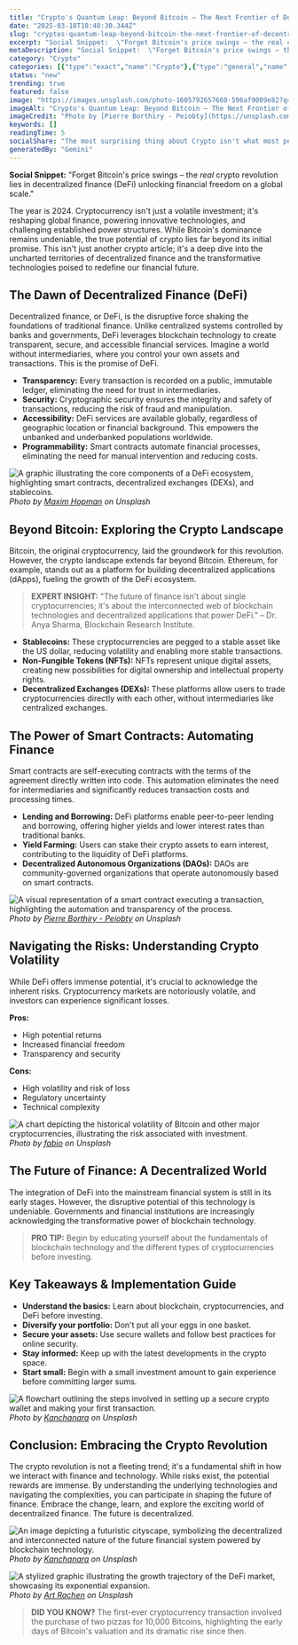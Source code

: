 ```yaml
---
title: "Crypto's Quantum Leap: Beyond Bitcoin – The Next Frontier of Decentralized Finance"
date: "2025-03-18T18:48:30.344Z"
slug: "cryptos-quantum-leap-beyond-bitcoin-the-next-frontier-of-decentralized-finance"
excerpt: "Social Snippet:  \"Forget Bitcoin's price swings – the real crypto revolution lies in decentralized finance (DeFi) unlocking financial freedom on a global scale.\""
metaDescription: "Social Snippet:  \"Forget Bitcoin's price swings – the real crypto revolution lies in decentralized finance (DeFi) unlocking financial freedom on a global s..."
category: "Crypto"
categories: [{"type":"exact","name":"Crypto"},{"type":"general","name":"Finance"},{"type":"medium","name":"Investment Strategies"},{"type":"specific","name":"Decentralized Finance"},{"type":"niche","name":"Yield Farming"}]
status: "new"
trending: true
featured: false
image: "https://images.unsplash.com/photo-1605792657660-596af9009e82?q=85&w=1200&fit=max&fm=webp&auto=compress"
imageAlt: "Crypto's Quantum Leap: Beyond Bitcoin – The Next Frontier of Decentralized Finance"
imageCredit: "Photo by [Pierre Borthiry - Peiobty](https://unsplash.com/@peiobty) on Unsplash"
keywords: []
readingTime: 5
socialShare: "The most surprising thing about Crypto isn't what most people think. Find out what experts really say about this game-changing topic."
generatedBy: "Gemini"
---
```




**Social Snippet:**  "Forget Bitcoin's price swings – the *real* crypto revolution lies in decentralized finance (DeFi) unlocking financial freedom on a global scale."

The year is 2024.  Cryptocurrency isn't just a volatile investment; it's reshaping global finance, powering innovative technologies, and challenging established power structures.  While Bitcoin's dominance remains undeniable, the true potential of crypto lies far beyond its initial promise. This isn't just another crypto article; it's a deep dive into the uncharted territories of decentralized finance and the transformative technologies poised to redefine our financial future.

## The Dawn of Decentralized Finance (DeFi)

Decentralized finance, or DeFi, is the disruptive force shaking the foundations of traditional finance.  Unlike centralized systems controlled by banks and governments, DeFi leverages blockchain technology to create transparent, secure, and accessible financial services.  Imagine a world without intermediaries, where you control your own assets and transactions.  This is the promise of DeFi.

*   **Transparency:** Every transaction is recorded on a public, immutable ledger, eliminating the need for trust in intermediaries.
*   **Security:** Cryptographic security ensures the integrity and safety of transactions, reducing the risk of fraud and manipulation.
*   **Accessibility:**  DeFi services are available globally, regardless of geographic location or financial background.  This empowers the unbanked and underbanked populations worldwide.
*   **Programmability:**  Smart contracts automate financial processes, eliminating the need for manual intervention and reducing costs.

![A graphic illustrating the core components of a DeFi ecosystem, highlighting smart contracts, decentralized exchanges (DEXs), and stablecoins.](https://images.unsplash.com/photo-1611974789855-9c2a0a7236a3?q=85&w=1200&fit=max&fm=webp&auto=compress)
*Photo by [Maxim Hopman](https://unsplash.com/@nampoh) on Unsplash*

## Beyond Bitcoin: Exploring the Crypto Landscape

Bitcoin, the original cryptocurrency, laid the groundwork for this revolution. However, the crypto landscape extends far beyond Bitcoin.  Ethereum, for example, stands out as a platform for building decentralized applications (dApps), fueling the growth of the DeFi ecosystem.

> **EXPERT INSIGHT:**  "The future of finance isn't about single cryptocurrencies; it's about the interconnected web of blockchain technologies and decentralized applications that power DeFi." – Dr. Anya Sharma, Blockchain Research Institute.

*   **Stablecoins:** These cryptocurrencies are pegged to a stable asset like the US dollar, reducing volatility and enabling more stable transactions.
*   **Non-Fungible Tokens (NFTs):**  NFTs represent unique digital assets, creating new possibilities for digital ownership and intellectual property rights.
*   **Decentralized Exchanges (DEXs):** These platforms allow users to trade cryptocurrencies directly with each other, without intermediaries like centralized exchanges.

## The Power of Smart Contracts: Automating Finance

Smart contracts are self-executing contracts with the terms of the agreement directly written into code.  This automation eliminates the need for intermediaries and significantly reduces transaction costs and processing times.

*   **Lending and Borrowing:** DeFi platforms enable peer-to-peer lending and borrowing, offering higher yields and lower interest rates than traditional banks.
*   **Yield Farming:**  Users can stake their crypto assets to earn interest, contributing to the liquidity of DeFi platforms.
*   **Decentralized Autonomous Organizations (DAOs):** DAOs are community-governed organizations that operate autonomously based on smart contracts.

![A visual representation of a smart contract executing a transaction, highlighting the automation and transparency of the process.](https://images.unsplash.com/photo-1605792657660-596af9009e82?q=85&w=1200&fit=max&fm=webp&auto=compress)
*Photo by [Pierre Borthiry - Peiobty](https://unsplash.com/@peiobty) on Unsplash*

## Navigating the Risks: Understanding Crypto Volatility

While DeFi offers immense potential, it's crucial to acknowledge the inherent risks.  Cryptocurrency markets are notoriously volatile, and investors can experience significant losses.

**Pros:**

*   High potential returns
*   Increased financial freedom
*   Transparency and security

**Cons:**

*   High volatility and risk of loss
*   Regulatory uncertainty
*   Technical complexity

![A chart depicting the historical volatility of Bitcoin and other major cryptocurrencies, illustrating the risk associated with investment.](https://images.unsplash.com/photo-1523961131990-5ea7c61b2107?q=85&w=1200&fit=max&fm=webp&auto=compress)
*Photo by [fabio](https://unsplash.com/@fabioha) on Unsplash*

## The Future of Finance: A Decentralized World

The integration of DeFi into the mainstream financial system is still in its early stages. However, the disruptive potential of this technology is undeniable.  Governments and financial institutions are increasingly acknowledging the transformative power of blockchain technology.

> **PRO TIP:**  Begin by educating yourself about the fundamentals of blockchain technology and the different types of cryptocurrencies before investing.

## Key Takeaways & Implementation Guide

*   **Understand the basics:** Learn about blockchain, cryptocurrencies, and DeFi before investing.
*   **Diversify your portfolio:** Don't put all your eggs in one basket.
*   **Secure your assets:** Use secure wallets and follow best practices for online security.
*   **Stay informed:** Keep up with the latest developments in the crypto space.
*   **Start small:** Begin with a small investment amount to gain experience before committing larger sums.

![A flowchart outlining the steps involved in setting up a secure crypto wallet and making your first transaction.](https://images.unsplash.com/photo-1631603090989-93f9ef6f9d80?q=85&w=1200&fit=max&fm=webp&auto=compress)
*Photo by [Kanchanara](https://unsplash.com/@kanchanara) on Unsplash*

## Conclusion: Embracing the Crypto Revolution

The crypto revolution is not a fleeting trend; it's a fundamental shift in how we interact with finance and technology.  While risks exist, the potential rewards are immense. By understanding the underlying technologies and navigating the complexities, you can participate in shaping the future of finance.  Embrace the change, learn, and explore the exciting world of decentralized finance.  The future is decentralized.

![An image depicting a futuristic cityscape, symbolizing the decentralized and interconnected nature of the future financial system powered by blockchain technology.](https://images.unsplash.com/photo-1609554496796-c345a5335ceb?q=85&w=1200&fit=max&fm=webp&auto=compress)
*Photo by [Kanchanara](https://unsplash.com/@kanchanara) on Unsplash*

![A stylized graphic illustrating the growth trajectory of the DeFi market, showcasing its exponential expansion.](https://images.unsplash.com/photo-1634704784915-aacf363b021f?q=85&w=1200&fit=max&fm=webp&auto=compress)
*Photo by [Art Rachen](https://unsplash.com/@artrachen) on Unsplash*

> **DID YOU KNOW?** The first-ever cryptocurrency transaction involved the purchase of two pizzas for 10,000 Bitcoins, highlighting the early days of Bitcoin's valuation and its dramatic rise since then.


<div class="reading-progress-container">
  <div id="reading-progress" class="reading-progress"></div>
</div>
